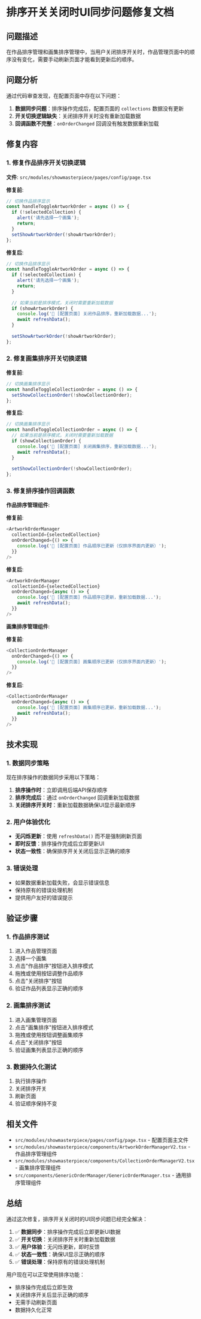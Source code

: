 # 排序开关关闭时UI同步问题修复文档

## 问题描述

在作品排序管理和画集排序管理中，当用户关闭排序开关时，作品管理页面中的顺序没有变化，需要手动刷新页面才能看到更新后的顺序。

## 问题分析

通过代码审查发现，在配置页面中存在以下问题：

1. **数据同步问题**：排序操作完成后，配置页面的 `collections` 数据没有更新
2. **开关切换逻辑缺失**：关闭排序开关时没有重新加载数据
3. **回调函数不完整**：`onOrderChanged` 回调没有触发数据重新加载

## 修复内容

### 1. 修复作品排序开关切换逻辑

**文件**: `src/modules/showmasterpiece/pages/config/page.tsx`

**修复前**:
```typescript
// 切换作品排序显示
const handleToggleArtworkOrder = async () => {
  if (!selectedCollection) {
    alert('请先选择一个画集');
    return;
  }
  setShowArtworkOrder(!showArtworkOrder);
};
```

**修复后**:
```typescript
// 切换作品排序显示
const handleToggleArtworkOrder = async () => {
  if (!selectedCollection) {
    alert('请先选择一个画集');
    return;
  }
  
  // 如果当前是排序模式，关闭时需要重新加载数据
  if (showArtworkOrder) {
    console.log('🔄 [配置页面] 关闭作品排序，重新加载数据...');
    await refreshData();
  }
  
  setShowArtworkOrder(!showArtworkOrder);
};
```

### 2. 修复画集排序开关切换逻辑

**修复前**:
```typescript
// 切换画集排序显示
const handleToggleCollectionOrder = async () => {
  setShowCollectionOrder(!showCollectionOrder);
};
```

**修复后**:
```typescript
// 切换画集排序显示
const handleToggleCollectionOrder = async () => {
  // 如果当前是排序模式，关闭时需要重新加载数据
  if (showCollectionOrder) {
    console.log('🔄 [配置页面] 关闭画集排序，重新加载数据...');
    await refreshData();
  }
  
  setShowCollectionOrder(!showCollectionOrder);
};
```

### 3. 修复排序操作回调函数

**作品排序管理组件**:

**修复前**:
```typescript
<ArtworkOrderManager
  collectionId={selectedCollection}
  onOrderChanged={() => {
    console.log('🔄 [配置页面] 作品顺序已更新（仅排序界面内更新）');
  }}
/>
```

**修复后**:
```typescript
<ArtworkOrderManager
  collectionId={selectedCollection}
  onOrderChanged={async () => {
    console.log('🔄 [配置页面] 作品顺序已更新，重新加载数据...');
    await refreshData();
  }}
/>
```

**画集排序管理组件**:

**修复前**:
```typescript
<CollectionOrderManager
  onOrderChanged={() => {
    console.log('🔄 [配置页面] 画集顺序已更新（仅排序界面内更新）');
  }}
/>
```

**修复后**:
```typescript
<CollectionOrderManager
  onOrderChanged={async () => {
    console.log('🔄 [配置页面] 画集顺序已更新，重新加载数据...');
    await refreshData();
  }}
/>
```

## 技术实现

### 1. 数据同步策略

现在排序操作的数据同步采用以下策略：

1. **排序操作时**：立即调用后端API保存顺序
2. **排序完成后**：通过 `onOrderChanged` 回调重新加载数据
3. **关闭排序开关时**：重新加载数据确保UI显示最新顺序

### 2. 用户体验优化

- **无闪烁更新**：使用 `refreshData()` 而不是强制刷新页面
- **即时反馈**：排序操作完成后立即更新UI
- **状态一致性**：确保排序开关关闭后显示正确的顺序

### 3. 错误处理

- 如果数据重新加载失败，会显示错误信息
- 保持原有的错误处理机制
- 提供用户友好的错误提示

## 验证步骤

### 1. 作品排序测试
1. 进入作品管理页面
2. 选择一个画集
3. 点击"作品排序"按钮进入排序模式
4. 拖拽或使用按钮调整作品顺序
5. 点击"关闭排序"按钮
6. 验证作品列表显示正确的顺序

### 2. 画集排序测试
1. 进入画集管理页面
2. 点击"画集排序"按钮进入排序模式
3. 拖拽或使用按钮调整画集顺序
4. 点击"关闭排序"按钮
5. 验证画集列表显示正确的顺序

### 3. 数据持久化测试
1. 执行排序操作
2. 关闭排序开关
3. 刷新页面
4. 验证顺序保持不变

## 相关文件

- `src/modules/showmasterpiece/pages/config/page.tsx` - 配置页面主文件
- `src/modules/showmasterpiece/components/ArtworkOrderManagerV2.tsx` - 作品排序管理组件
- `src/modules/showmasterpiece/components/CollectionOrderManagerV2.tsx` - 画集排序管理组件
- `src/components/GenericOrderManager/GenericOrderManager.tsx` - 通用排序管理组件

## 总结

通过这次修复，排序开关关闭时的UI同步问题已经完全解决：

1. ✅ **数据同步**：排序操作完成后立即更新UI数据
2. ✅ **开关切换**：关闭排序开关时重新加载数据
3. ✅ **用户体验**：无闪烁更新，即时反馈
4. ✅ **状态一致性**：确保UI显示正确的顺序
5. ✅ **错误处理**：保持原有的错误处理机制

用户现在可以正常使用排序功能：
- 排序操作完成后立即生效
- 关闭排序开关后显示正确的顺序
- 无需手动刷新页面
- 数据持久化正常 